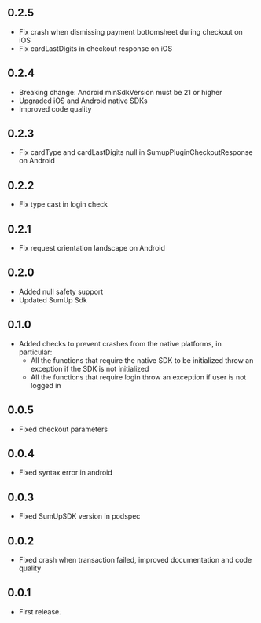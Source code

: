 ## 0.2.5

* Fix crash when dismissing payment bottomsheet during checkout on iOS
* Fix cardLastDigits in checkout response on iOS

## 0.2.4

* Breaking change: Android minSdkVersion must be 21 or higher
* Upgraded iOS and Android native SDKs
* Improved code quality

## 0.2.3

* Fix cardType and cardLastDigits null in SumupPluginCheckoutResponse on Android

## 0.2.2

* Fix type cast in login check

## 0.2.1

* Fix request orientation landscape on Android

## 0.2.0

* Added null safety support
* Updated SumUp Sdk

## 0.1.0

* Added checks to prevent crashes from the native platforms, in particular:
    * All the functions that require the native SDK to be initialized throw an exception if the SDK is not initialized
    * All the functions that require login throw an exception if user is not logged in

## 0.0.5

* Fixed checkout parameters

## 0.0.4

* Fixed syntax error in android

## 0.0.3

* Fixed SumUpSDK version in podspec

## 0.0.2

* Fixed crash when transaction failed, improved documentation and code quality

## 0.0.1

* First release.
